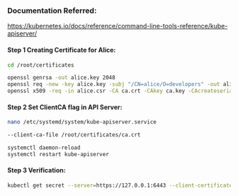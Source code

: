 ### Documentation Referred:

https://kubernetes.io/docs/reference/command-line-tools-reference/kube-apiserver/

#### Step 1 Creating Certificate for Alice:
```sh
cd /root/certificates
```
```sh
openssl genrsa -out alice.key 2048
openssl req -new -key alice.key -subj "/CN=alice/O=developers" -out alice.csr
openssl x509 -req -in alice.csr -CA ca.crt -CAkey ca.key -CAcreateserial -out alice.crt -days 1000
```
#### Step 2 Set ClientCA flag in API Server:

```sh
nano /etc/systemd/system/kube-apiserver.service
```
```sh
--client-ca-file /root/certificates/ca.crt
```
```sh
systemctl daemon-reload
systemctl restart kube-apiserver
```
#### Step 3 Verification:
```sh
kubectl get secret --server=https://127.0.0.1:6443 --client-certificate /root/certificates/alice.crt --certificate-authority /root/certificates/ca.crt --client-key /root/certificates/alice.key
```
